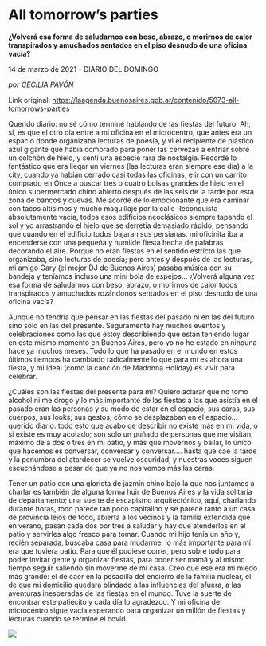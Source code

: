 # All tomorrow’s parties

**¿Volverá esa forma de saludarnos con beso, abrazo, o morirnos de calor transpirados y amuchados sentados en el piso desnudo de una oficina vacía?**

14 de marzo de 2021 - DIARIO DEL DOMINGO

_por CECILIA PAVÓN_

Link original: https://laagenda.buenosaires.gob.ar/contenido/5073-all-tomorrows-parties



Querido diario: no sé cómo terminé hablando de las fiestas del futuro. Ah, sí, es que el otro día entré a mi oficina en el microcentro, que antes era un espacio donde organizaba lecturas de poesía, y vi el recipiente de plástico azul gigante que había comprado para poner las cervezas a enfriar sobre un colchón de hielo, y sentí una especie rara de nostalgia. Recordé lo fantástico que era llegar un viernes (las lecturas eran siempre ese día) a la city, cuando ya habían cerrado casi todas las oficinas, e ir con un carrito comprado en Once a buscar tres o cuatro bolsas grandes de hielo en el único supermercado chino abierto después de las seis de la tarde por esta zona de bancos y cuevas. Me acordé de lo emocionante que era caminar con tacos altísimos y mucho maquillaje por la calle Reconquista absolutamente vacía, todos esos edificios neoclásicos siempre tapando el sol y yo arrastrando el hielo que se derretía demasiado rápido, pensando que cuando en el edificio todos bajaran sus persianas, mi oficinita iba a encenderse con una pequeña y humilde fiesta hecha de palabras decorando el aire. Porque no eran fiestas en el sentido estricto las que organizaba, sino lecturas de poesía; pero antes y después de las lecturas, mi amigo Gary (el mejor DJ de Buenos Aires) pasaba música con su bandeja y teníamos incluso una mini bola de espejos… ¿Volverá alguna vez esa forma de saludarnos con beso, abrazo, o morirnos de calor todos transpirados y amuchados rozándonos sentados en el piso desnudo de una oficina vacía?




Aunque no tendría que pensar en las fiestas del pasado ni en las del futuro sino solo en las del presente. Seguramente hay muchos eventos y celebraciones como las que estoy describiendo que están teniendo lugar en este mismo momento en Buenos Aires, pero yo no he estado en ninguna hace ya muchos meses. Todo lo que ha pasado en el mundo en estos últimos tiempos ha cambiado radicalmente lo que para mí es ahora una fiesta, y mi ideal (como la canción de Madonna Holiday) es vivir para celebrar.




¿Cuáles son las fiestas del presente para mí? Quiero aclarar que no tomo alcohol ni me drogo y lo más importante de las fiestas a las que asistía en el pasado eran las personas y su modo de estar en el espacio; sus caras, sus cuerpos, sus looks, sus gestos, cómo se desplazaban en el espacio… querido diario: todo esto que acabo de describir no existe más en mi vida, o si existe es muy acotado; son solo un puñado de personas que me visitan, máximo de a dos o tres en mi patio, y más que movernos y bailar, lo único que hacemos es conversar, conversar y conversar…. hasta que cae la tarde y la penumbra del atardecer se vuelve oscuridad, y nuestras voces siguen escuchándose a pesar de que ya no nos vemos más las caras.




Tener un patio con una glorieta de jazmín chino bajo la que nos juntamos a charlar es también de alguna forma huir de Buenos Aires y la vida solitaria de departamento; una suerte de escapismo arquitectónico, aquí, charlando durante horas, todo parece tan poco capitalino y se parece tanto a un casa de provincia lejos de todo, abierta a los vecinos y la familia extendida que en verano, pasan cada dos por tres a saludar y hay que atenderlos en el patio y servirles algo fresco para tomar. Cuando mi hijo tenía un año y, recién separada, buscaba casa para mudarme, lo más importante para mí era que tuviera patio. Para que él pudiese correr, pero sobre todo para poder invitar gente y organizar fiestas, para poder ser mamá y al mismo tiempo seguir saliendo sin moverme de mi casa. Creo que ese era mi miedo más grande: el de caer en la pesadilla del encierro de la familia nuclear, el de que mi domicilio quedara blindado a las influencias del afuera, a las aventuras inesperadas de las fiestas en el mundo. Tuve la suerte de encontrar este patiecito y cada día lo agradezco. Y mi oficina de microcentro sigue vacía esperando para organizar un millón de fiestas y lecturas cuando se termine el covid.




[![](https://img.youtube.com/vi/AkDJcUCyjCU/0.jpg)](https://www.youtube.com/watch?v=AkDJcUCyjCU)



